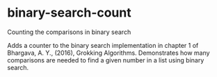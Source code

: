 # binary-search-count
Counting the comparisons in binary search

Adds a counter to the binary search implementation in chapter 1 of Bhargava, A. Y., (2016), Grokking Algorithms.
Demonstrates how many comparisons are needed to find a given number in a list using binary search.
